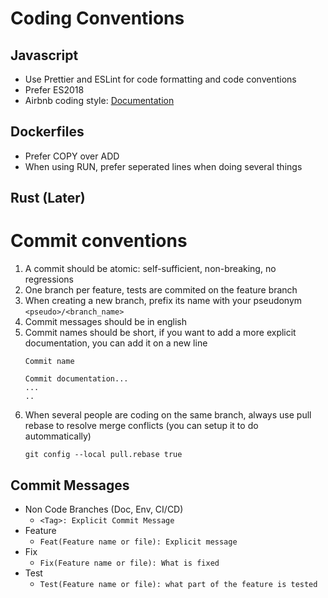 # Coding Conventions

## Javascript 

- Use Prettier and ESLint for code formatting and code conventions
- Prefer ES2018 
- Airbnb coding style: [Documentation](https://github.com/airbnb/javascript)

## Dockerfiles

- Prefer COPY over ADD
- When using RUN, prefer seperated lines when doing several things

## Rust (Later)


# Commit conventions

1. A commit should be atomic: self-sufficient, non-breaking, no regressions
2. One branch per feature, tests are commited on the feature branch
3. When creating a new branch, prefix its name with your pseudonym `<pseudo>/<branch_name>`
4. Commit messages should be in english
5. Commit names should be short, if you want to add a more explicit documentation, you can add it on a new line 
   ```
   Commit name

   Commit documentation...
   ...
   ..
   ```
6. When several people are coding on the same branch, always use pull rebase to resolve merge conflicts (you can setup it to do autommatically)
    ```
    git config --local pull.rebase true
    ```

## Commit Messages

- Non Code Branches (Doc, Env, CI/CD)
    - `<Tag>: Explicit Commit Message`
- Feature 
  - `Feat(Feature name or file): Explicit message `
- Fix
   - `Fix(Feature name or file): What is fixed `
- Test
   -   `Test(Feature name or file): what part of the feature is tested `